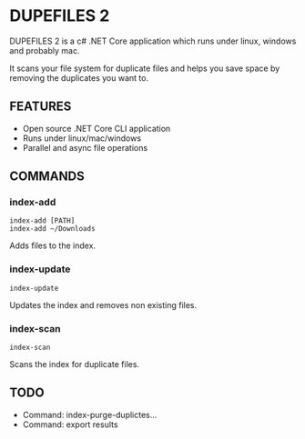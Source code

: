 # DUPEFILES 2

DUPEFILES 2 is a c# .NET Core application which runs under linux, windows and probably mac. 

It scans your file system for duplicate files and helps you save space by removing the duplicates you want to.

## FEATURES

- Open source .NET Core CLI application
- Runs under linux/mac/windows
- Parallel and async file operations

## COMMANDS

### index-add

    index-add [PATH]
    index-add ~/Downloads

Adds files to the index.

### index-update

    index-update

Updates the index and removes non existing files.

### index-scan

    index-scan

Scans the index for duplicate files.


## TODO

- Command: index-purge-duplictes...
- Command: export results